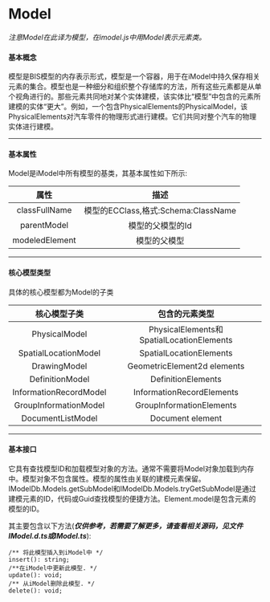 # Model

_注意Model在此译为模型，在imodel.js中用Model表示元素类。_

#### 基本概念

模型是BIS模型的内存表示形式，模型是一个容器，用于在iModel中持久保存相关元素的集合。模型也是一种细分和组织整个存储库的方法，所有这些元素都是从单个视角进行的。那些元素共同地对某个实体建模，该实体比“模型”中包含的元素所建模的实体“更大”。例如，一个包含PhysicalElements的PhysicalModel，该PhysicalElements对汽车零件的物理形式进行建模。它们共同对整个汽车的物理实体进行建模。

---

#### 基本属性

Model是iModel中所有模型的基类，其基本属性如下所示:

| 属性 | 描述 |
| :---: | :---: |
| classFullName | 模型的ECClass,格式:Schema:ClassName |
| parentModel | 模型的父模型的Id |
| modeledElement | 模型的父模型 |

---

#### 核心模型类型

具体的核心模型都为Model的子类

| 核心模型子类 | 包含的元素类型 |
| :---: | :---: |
| PhysicalModel | PhysicalElements和SpatialLocationElements |
| SpatialLocationModel | SpatialLocationElements |
| DrawingModel | GeometricElement2d elements |
| DefinitionModel | DefinitionElements |
| InformationRecordModel | InformationRecordElements |
| GroupInformationModel | GroupInformationElements |
| DocumentListModel | Document element |

---

#### 基本接口

它具有查找模型ID和加载模型对象的方法。通常不需要将Model对象加载到内存中。模型对象不包含属性。模型的属性由关联的建模元素保留。IModelDb.Models.getSubModel和IModelDb.Models.tryGetSubModel是通过建模元素的ID，代码或Guid查找模型的便捷方法。Element.model是包含元素的模型的ID。

其主要包含以下方法\(_**仅供参考，若需要了解更多，请查看相关源码，见文件IModel.d.ts或IModel.ts**_\):

```
/** 将此模型插入到iModel中 */
insert(): string;
/**在iModel中更新此模型. */
update(): void;
/** 从iModel删除此模型. */
delete(): void;
```

# 



